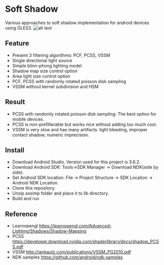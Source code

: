 # Soft Shadow
Various approaches to soft shadow implementation for android devices using GLES3. 
![alt text](https://github.com/anybirds/SoftShadow/blob/master/SoftShadow.jpg)

## Feature 
* Present 3 filtering algorithms: PCF, PCSS, VSSM
* Single directional light source
* Simple blinn-phong lighting model
* Shadow map size control option 
* Area light size control option
* PCF, PCSS with randomly rotated poisson disk sampling
* VSSM without kernel subdivision and HSM 

## Result
* PCSS with randomly rotated poisson disk sampling: The best option for mobile devices.
* PCSS is non-prefilterable but works nice without adding too much cost. 
* VSSM is very slow and has many artifacts: light bleeding, improper contact shadow, numeric imprecision.

## Install
* Download Android Studio. Version used for this project is 3.6.2.
* Download Android SDK: Tools->SDK Manager -> Download NDK(side by side).
* Set Android SDK location: File -> Project Structure -> SDK Location -> Android NDK Location.
* Clone this repository.
* Unzip assimp folder and place it to lib directory. 
* Build and run

## Reference
* Learnopengl https://learnopengl.com/Advanced-Lighting/Shadows/Shadow-Mapping
* PCSS https://developer.download.nvidia.com/shaderlibrary/docs/shadow_PCSS.pdf
* VSSM http://jankautz.com/publications/VSSM_PG2010.pdf
* NDK samples https://github.com/android/ndk-samples
